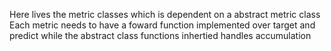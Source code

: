 Here lives the metric classes which is dependent on a abstract metric class
Each metric needs to have a foward function implemented over target and predict while the abstract class functions inhertied handles accumulation